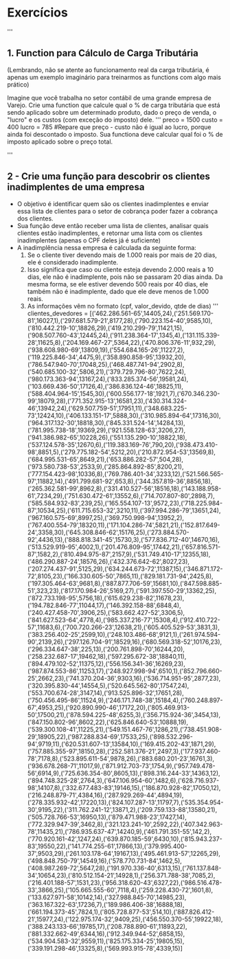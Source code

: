 # Exercícios
'''
## 1. Function para Cálculo de Carga Tributária
(Lembrando, não se atente ao funcionamento real da carga tributária, é apenas um exemplo imaginário para treinarmos as functions com algo mais prático)

Imagine que você trabalha no setor contábil de uma grande empresa de Varejo. 
Crie uma function que calcule qual o % de carga tributária que está sendo aplicado sobre um determinado produto, dado o preço de venda, o "lucro" e os custos (com exceção do imposto) dele.
'''
preco = 1500
custo = 400
lucro = 785
#Repare que preço - custo não é igual ao lucro, porque ainda foi descontado o imposto. Sua functiona deve calcular qual foi o % de imposto aplicado sobre o preço total.

'''
## 2 - Crie uma função para descobrir os clientes inadimplentes de uma empresa

- O objetivo é identificar quem são os clientes inadimplentes e enviar essa lista de clientes para o setor de cobrança poder fazer a cobrança dos clientes.
- Sua função deve então receber uma lista de clientes, analisar quais clientes estão inadimplentes, e retornar uma lista com os clientes inadimplentes (apenas o CPF deles já é suficiente)
- A inadimplência nessa empresa é calculada da seguinte forma:
    1. Se o cliente tiver devendo mais de 1.000 reais por mais de 20 dias, ele é considerado inadimplente.
    2. Isso significa que caso ou cliente esteja devendo 2.000 reais a 10 dias, ele não é inadimplente, pois não se passaram 20 dias ainda. Da mesma forma, se ele estiver devendo 500 reais por 40 dias, ele também não é inadimplente, dado que ele deve menos de 1.000 reais.
    3. As informações vêm no formato (cpf, valor_devido, qtde de dias)
'''
clientes_devedores = [('462.286.561-65',14405,24),('251.569.170-81',16027,1),('297.681.579-21',8177,28),('790.223.154-40',9585,10),('810.442.219-10',18826,29),('419.210.299-79',11421,15),('908.507.760-43',12445,24),('911.238.364-17',1345,4),('131.115.339-28',11625,8),('204.169.467-27',5364,22),('470.806.376-11',932,29),('938.608.980-69',13809,19),('554.684.165-26',11227,2),('119.225.846-34',4475,9),('358.890.858-95',13932,20),('786.547.940-70',17048,25),('468.487.741-94',2902,8),('540.685.100-32',5806,21),('379.729.796-80',7622,24),('980.173.363-94',13167,24),('833.285.374-56',19581,24),('103.669.436-50',17126,4),('386.836.124-46',18825,11),('588.404.964-15',1545,30),('600.556.177-18',1921,7),('670.346.230-99',18079,28),('771.352.915-13',16581,23),('430.314.324-46',13942,24),('629.507.759-51',17951,11),('348.683.225-73',12424,10),('406.133.151-17',5888,30),('310.985.894-64',17316,30),('964.317.132-30',18818,30),('845.331.524-14',14284,13),('781.995.738-18',19369,29),('921.558.128-63',3206,27),('941.386.982-65',10228,26),('551.135.290-10',18822,18),('537.124.578-35',12670,6),('119.383.169-76',790,20),('938.473.410-98',8851,5),('279.775.182-54',5212,20),('210.872.954-53',13569,8),('684.995.531-65',8649,21),('653.886.282-57',504,28),('973.580.738-53',2533,9),('285.864.892-85',8200,21),('777.154.423-98',10336,8),('769.786.401-34',3233,12),('521.566.565-97',11882,14),('491.799.681-92',653,8),('344.357.819-36',8856,18),('265.362.581-99',8962,8),('331.410.527-56',18516,18),('143.188.958-61',7234,29),('751.630.472-61',13552,6),('714.707.807-80',2898,7),('585.584.932-83',239,25),('165.554.107-13',9572,23),('718.225.984-87',10534,25),('611.715.653-32',3210,11),('397.994.286-79',13651,24),('967.160.575-69',8997,25),('369.750.998-94',13952,2),('767.400.554-79',18320,11),('171.104.286-74',5821,21),('152.817.649-24',3358,30),('645.308.846-62',15176,25),('273.884.570-92',4436,13),('888.818.341-45',15730,3),('577.836.712-40',14670,16),('513.529.919-95',4002,1),('201.476.809-95',17442,21),('657.816.571-87',1582,2),('810.494.975-87',2157,9),('531.749.410-17',12355,18),('486.290.887-24',18576,26),('432.376.642-62',8027,23),('207.274.437-91',5125,29),('634.244.673-72',11387,15),('346.871.172-72',8105,23),('166.330.605-50',7865,11),('829.181.731-94',2425,8),('197.305.464-63',9681,8),('887.877.706-59',15681,10),('847.598.885-51',323,23),('817.170.984-26',5169,27),('591.397.550-29',13362,25),('872.733.198-95',5756,18),('615.629.238-82',11678,23),('194.782.846-77',11044,17),('146.392.158-88',6848,4),('240.427.458-70',3906,25),('583.662.427-52',3306,5),('841.627.523-64',4778,4),('985.337.216-77',15308,4),('912.410.722-57',11683,6),('700.720.266-23',12638,21),('605.405.529-53',3831,3),('383.256.402-25',2599,10),('248.103.486-68',9121,1),('261.974.594-90',2139,26),('297.126.704-91',18529,16),('680.569.318-52',10176,23),('296.334.647-38',225,13),('200.761.898-70',16244,20),('258.232.687-17',19462,18),('597.295.672-38',18840,11),('894.479.102-52',11375,12),('556.156.341-36',16269,23),('987.874.553-86',11253,17),('248.927.998-94',6510,1),('852.796.660-25',2662,23),('741.370.204-36',9303,16),('536.714.951-95',2877,23),('320.395.830-44',14554,5),('520.645.562-80',17547,24),('553.700.674-28',3147,14),('913.525.896-32',17651,28),('750.456.495-86',11524,9),('246.171.748-38',15184,4),('760.248.897-67',4953,25),('920.890.990-46',17172,20),('805.469.913-50',17500,21),('878.594.225-48',6255,3),('356.715.924-36',3454,13),('847.150.802-96',8602,22),('625.846.640-53',10888,19),('539.300.108-41',11225,21),('549.151.467-76',1286,21),('738.451.908-29',18905,22),('987.288.834-69',17533,25),('898.532.296-94',9719,11),('620.531.607-13',13584,10),('169.415.202-43',1871,29),('757.885.355-97',18150,28),('252.581.376-21',2497,3),('177.937.460-78',7178,8),('523.895.611-54',9878,26),('883.680.201-23',16761,3),('936.678.268-71',11017,9),('871.912.703-73',1754,9),('957.749.478-56',6914,9),('725.636.354-80',8605,13),('898.316.244-33',14363,12),('894.748.325-28',2764,3),('647.106.954-60',1482,6),('628.716.937-98',14107,8),('332.677.483-83',19146,15),('186.870.928-82',17050,12),('216.248.879-71',4384,16),('287.929.269-44',4894,19),('278.335.932-42',17220,13),('824.107.287-13',11797,7),('535.354.954-30',9195,22),('311.762.241-12',13871,2),('209.759.133-88',13580,21),('505.728.766-53',16950,13),('879.471.988-23',17427,14),('772.329.947-39',3462,8),('321.123.241-10',2592,22),('407.342.963-78',11435,21),('786.935.637-47',14240,9),('461.791.351-55',142,2),('770.920.161-42',1247,24),('639.870.185-59',6430,10),('815.943.237-83',19550,22),('141.774.255-61',17866,13),('379.995.400-37',9503,29),('261.103.178-64',19167,13),('495.461.913-57',12265,29),('498.848.750-79',14549,16),('578.770.731-84',1462,5),('408.987.269-72',5647,28),('191.970.336-40',6313,15),('761.137.848-34',10654,23),('810.512.154-21',14928,1),('256.371.788-38',7085,2),('216.401.188-57',1531,23),('956.318.620-43',6327,22),('986.516.478-33',3866,25),('105.665.555-60',7118,4),('259.228.430-72',1601,8),('133.627.971-58',10142,14),('327.988.845-70',14985,23),('363.167.322-63',17236,7),('189.986.406-38',16888,18),('661.194.373-45',7824,1),('805.728.877-53',514,10),('887.826.412-21',15977,24),('122.975.174-32',9409,25),('456.550.370-55',19922,18),('388.243.133-66',19785,17),('208.788.890-61',11893,22),('881.332.662-49',6344,16),('912.349.944-52',6858,15),('534.904.583-32',9559,11),('825.175.334-25',19805,15),('339.191.298-46',13325,8),('569.993.915-78',4339,15)]

